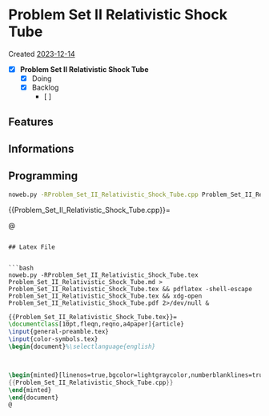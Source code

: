 # Problem Set II Relativistic Shock Tube
Created [2023-12-14]()

- [X] **Problem Set II Relativistic Shock Tube** 
    - [X] Doing
    - [X] Backlog
       - [ ] 

## Features

## Informations

## Programming

```bash
noweb.py -RProblem_Set_II_Relativistic_Shock_Tube.cpp Problem_Set_II_Relativistic_Shock_Tube.md > Problem_Set_II_Relativistic_Shock_Tube.cpp && noweb.py -RProblem_Set_II_Relativistic_Shock_Tube.tex Problem_Set_II_Relativistic_Shock_Tube.md > Problem_Set_II_Relativistic_Shock_Tube.tex && pdflatex -shell-escape Problem_Set_II_Relativistic_Shock_Tube.tex && echo 'fertig' 
```
{{Problem_Set_II_Relativistic_Shock_Tube.cpp}}=


@
```

## Latex File


```bash
noweb.py -RProblem_Set_II_Relativistic_Shock_Tube.tex Problem_Set_II_Relativistic_Shock_Tube.md > Problem_Set_II_Relativistic_Shock_Tube.tex && pdflatex -shell-escape Problem_Set_II_Relativistic_Shock_Tube.tex && xdg-open Problem_Set_II_Relativistic_Shock_Tube.pdf 2>/dev/null & 
```


```tex
{{Problem_Set_II_Relativistic_Shock_Tube.tex}}=
\documentclass[10pt,fleqn,reqno,a4paper]{article}
\input{general-preamble.tex}
\input{color-symbols.tex}
\begin{document}%\selectlanguage{english}



\begin{minted}[linenos=true,bgcolor=lightgraycolor,numberblanklines=true,showspaces=false,breaklines=true]{cpp}
{{Problem_Set_II_Relativistic_Shock_Tube.cpp}}
\end{minted}
\end{document}
@
```
